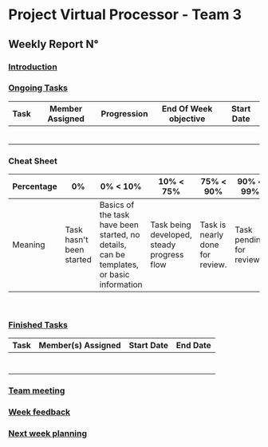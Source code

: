 # Project Virtual Processor - Team 3  

## Weekly Report N°

### <u> Introduction </u>

### <u> Ongoing Tasks</u>

| Task  | Member Assigned | Progression | End Of Week objective | Start Date |
| :---: | :-------------: | :---------: | :-------------------: | :--------: |
|       |                 |             |                       |            |
|       |                 |             |                       |            |
|       |                 |             |                       |            |
|       |                 |             |                       |            |
|       |                 |             |                       |            |
|       |                 |             |                       |            |

### Cheat Sheet

| Percentage | 0%                       | 0% < 10%                                                                                 | 10% < 75%                                  | 75% < 90%                       | 90% < 99%                | 100%                       |
| ---------- | ------------------------ | ---------------------------------------------------------------------------------------- | ------------------------------------------ | ------------------------------- | ------------------------ | -------------------------- |
| Meaning    | Task hasn't been started | Basics of the task have been started, no details, can be templates, or basic information | Task being developed, steady progress flow | Task is nearly done for review. | Task pending for review. | Task is done and included. |

<br>

### <u>Finished Tasks</u>

| Task  | Member(s) Assigned | Start Date | End Date |
| :---: | :----------------: | :--------: | :------: |
|       |                    |            |          |
|       |                    |            |          |
|       |                    |            |          |
|       |                    |            |          |
|       |                    |            |          |
|       |                    |            |          |
|       |                    |            |          |

### <u>Team meeting</u>

### <u>Week feedback</u>

### <u>Next week planning </u>

